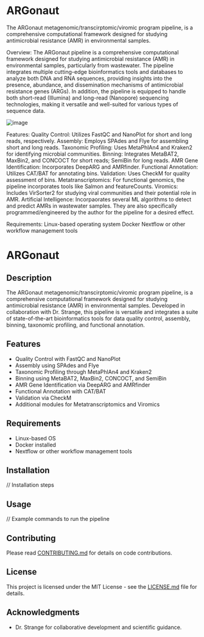 # ARGonaut
The ARGonaut metagenomic/transcirptomic/viromic program pipeline, is a comprehensive computational framework designed for studying antimicrobial resistance (AMR) in environmental samples.


Overview:
The ARGonaut pipeline is a comprehensive computational framework designed for studying antimicrobial resistance (AMR) in environmental samples, particularly from wastewater. The pipeline integrates multiple cutting-edge bioinformatics tools and databases to analyze both DNA and RNA sequences, providing insights into the presence, abundance, and dissemination mechanisms of antimicrobial resistance genes (ARGs). In addition, the pipeline is equipped to handle both short-read (Illumina) and long-read (Nanopore) sequencing technologies, making it versatile and well-suited for various types of sequence data.


![image](https://github.com/cmorris2945/ARGonaut/assets/30676606/52a2c5a4-c1da-4cd4-8fe9-bd5645c12c41)



























Features:
Quality Control: Utilizes FastQC and NanoPlot for short and long reads, respectively.
Assembly: Employs SPAdes and Flye for assembling short and long reads.
Taxonomic Profiling: Uses MetaPhlAn4 and Kraken2 for identifying microbial communities.
Binning: Integrates MetaBAT2, MaxBin2, and CONCOCT for short reads; SemiBin for long reads.
AMR Gene Identification: Incorporates DeepARG and AMRfinder.
Functional Annotation: Utilizes CAT/BAT for annotating bins.
Validation: Uses CheckM for quality assessment of bins.
Metatranscriptomics: For functional genomics, the pipeline incorporates tools like Salmon and featureCounts.
Viromics: Includes VirSorter2 for studying viral communities and their potential role in AMR.
Artificial Intelligence: Incorpaorates several ML algorithms to detect and predict AMRs in wastewater samples. They are also specifically programmed/engineered by the author for the pipeline for a desired effect.

Requirements:
Linux-based operating system
Docker
Nextflow or other workflow management tools


# ARGonaut

## Description

The ARGonaut metagenomic/transcirptomic/viromic program pipeline, is a comprehensive computational framework designed for studying antimicrobial resistance (AMR) in environmental samples.
Developed in collaboration with Dr. Strange, this pipeline is versatile and integrates a suite of state-of-the-art bioinformatics tools for data quality control, assembly, binning, taxonomic profiling, and functional annotation.

## Features

- Quality Control with FastQC and NanoPlot
- Assembly using SPAdes and Flye
- Taxonomic Profiling through MetaPhlAn4 and Kraken2
- Binning using MetaBAT2, MaxBin2, CONCOCT, and SemiBin
- AMR Gene Identification via DeepARG and AMRfinder
- Functional Annotation with CAT/BAT
- Validation via CheckM
- Additional modules for Metatranscriptomics and Viromics

## Requirements

- Linux-based OS
- Docker installed
- Nextflow or other workflow management tools

## Installation

// Installation steps

## Usage

// Example commands to run the pipeline

## Contributing

Please read [CONTRIBUTING.md](CONTRIBUTING.md) for details on code contributions.

## License

This project is licensed under the MIT License - see the [LICENSE.md](LICENSE.md) file for details.

## Acknowledgments

- Dr. Strange for collaborative development and scientific guidance.




